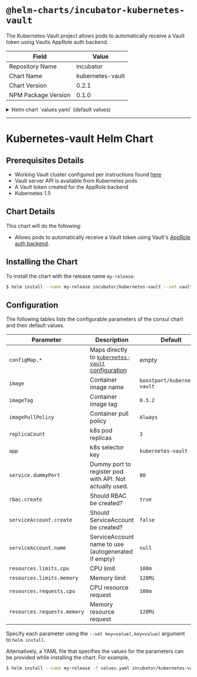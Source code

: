 # `@helm-charts/incubator-kubernetes-vault`

The Kubernetes-Vault project allows pods to automatically receive a Vault token using Vaults AppRole auth backend.

| Field               | Value            |
| ------------------- | ---------------- |
| Repository Name     | incubator        |
| Chart Name          | kubernetes-vault |
| Chart Version       | 0.2.1            |
| NPM Package Version | 0.1.0            |

<details>

<summary>Helm chart `values.yaml` (default values)</summary>

```yaml
# Default values for kubernetes-vault.
# This is a YAML-formatted file.
# Declare variables to be passed into your templates.

replicaCount: 3
image:
  repository: boostport/kubernetes-vault
  tag: v0.5.2
  pullPolicy: Always
app: kubernetes-vault
service:
  dummyPort: 80

# Maps directly to https://github.com/Boostport/kubernetes-vault#configuration
configMap:
  vault:
    addr: http://vault:8200
    token: change-this-value
  kubernetes:
    service: '{{ template "fullname" . }}'
    watchNamespace: ${KUBERNETES_NAMESPACE}
    serviceNamespace: ${KUBERNETES_NAMESPACE}

rbac:
  create: true

serviceAccount:
  create: true
  name: ''

resources:
  limits:
    cpu: 100m
    memory: 128Mi
  requests:
    cpu: 100m
    memory: 128Mi
```

</details>

---

# Kubernetes-vault Helm Chart

## Prerequisites Details

- Working Vault cluster configured per instructions found [here](https://github.com/Boostport/kubernetes-vault/blob/master/quick-start.md#22-set-up-the-root-certificate-authority)
- Vault server API is available from Kubernetes pods
- A Vault token created for the AppRole backend
- Kubernetes 1.5

## Chart Details

This chart will do the following:

- Allows pods to automatically receive a Vault token using Vault's [AppRole auth backend](https://www.vaultproject.io/docs/auth/approle.html).

## Installing the Chart

To install the chart with the release name `my-release`:

```bash
$ helm install --name my-release incubator/kubernetes-vault --set vault.address=$your_vault_server --set vault.token=$your_vault_token
```

## Configuration

The following tables lists the configurable parameters of the consul chart and their default values.

| Parameter                   | Description                                                                                                      | Default                      |
| --------------------------- | ---------------------------------------------------------------------------------------------------------------- | ---------------------------- |
| `configMap.*`               | Maps directly to [`kubernetes-vault` configuration](https://github.com/Boostport/kubernetes-vault#configuration) | empty                        |
| `image`                     | Container image name                                                                                             | `boostport/kubernetes-vault` |
| `imageTag`                  | Container image tag                                                                                              | `0.5.2`                      |
| `imagePullPolicy`           | Container pull policy                                                                                            | `Always`                     |
| `replicaCount`              | k8s pod replicas                                                                                                 | `3`                          |
| `app`                       | k8s selector key                                                                                                 | `kubernetes-vault`           |
| `service.dummyPort`         | Dummy port to register pod with API. Not actually used.                                                          | `80`                         |
| `rbac.create`               | Should RBAC be created?                                                                                          | `true`                       |
| `serviceAccount.create`     | Should ServiceAccount be created?                                                                                | `false`                      |
| `serviceAccount.name`       | ServiceAccount name to use (autogenerated if empty)                                                              | `null`                       |
| `resources.limits.cpu`      | CPU limit                                                                                                        | `100m`                       |
| `resources.limits.memory`   | Memory limit                                                                                                     | `128Mi`                      |
| `resources.requests.cpu`    | CPU resource request                                                                                             | `100m`                       |
| `resources.requests.memory` | Memory resource request                                                                                          | `128Mi`                      |

Specify each parameter using the `--set key=value[,key=value]` argument to `helm install`.

Alternatively, a YAML file that specifies the values for the parameters can be provided while installing the chart. For example,

```bash
$ helm install --name my-release -f values.yaml incubator/kubernetes-vault
```
